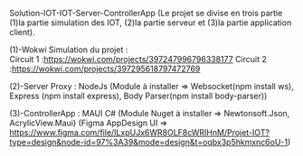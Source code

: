 Solution-IOT-IOT-Server-ControllerApp 
(Le projet se divise en trois partie (1)la partie simulation des IOT, (2)la partie serveur et (3)la partie application client).

(1)-Wokwi Simulation du projet :    
    Circuit 1 :https://wokwi.com/projects/397247996796338177
    Circuit 2 :https://wokwi.com/projects/397295618797472769

(2)-Server Proxy : NodeJs 
    (Module à installer => Websocket(npm install ws), Express (npm install express), Body Parser(npm install  body-parser))

(3)-ControllerApp : MAUI C# 
    (Module Nuget à installer => Newtonsoft.Json, AcrylicView.Maui)
    (Figma AppDesign UI => https://www.figma.com/file/ILxpUJx6WR8OLF8cWRIHnM/Projet-IOT?type=design&node-id=97%3A39&mode=design&t=oqbx3p5hkmxnc6oU-1)


